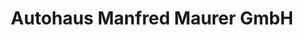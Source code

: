 ---
title: "Autohaus Manfred Maurer GmbH"
url: /braunfels/autohaus-manfred-maurer-gmbh/
shop: Autohaus
---